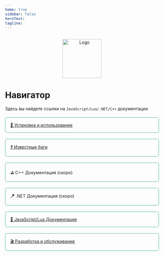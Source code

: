 ```yaml
---
home: true
sidebar: false
heroText:
tagline:
---
```


<div class="content">
    <div class="row">
        <div class="col-sm-3">
            <p class="logo_p"><img src="/assets/compass_item.png" alt="Logo"></p>
        </div>
        <div class="col-sm-9">
            <h1>Навигатор</h1>
            <p>Здесь вы найдете ссылки на <code>JavaScript/Lua/.NET/C++</code> документации</p>
        </div>
    </div>
    <div class="row buttons-content">
        <div class="col-sm-6 btn-link"><a href="/en_US/Usage" class="navigator-link">🔨 Установка и использование</a></div>
        <div class="col-sm-6 btn-link"><a href="/en_US/QA" class="navigator-link">❓ Известные баги</a></div>
        <div class="col-sm-6 btn-link"><a class="navigator-link">⛳ C++ Документация (скоро)</a></div>
        <div class="col-sm-6 btn-link"><a class="navigator-link">🪁 .NET Документация (скоро)</a></div>
        <div class="col-sm-6 btn-link"><a href="/en_US/Development" class="navigator-link">🎯 JavaScript/Lua Документация</a></div>
        <div class="col-sm-6 btn-link"><a href="/en_US/Maintenance" class="navigator-link">🎬 Разработка и обслуживание</a></div>
    </div>
</div>

<style>
.content {
    margin: 30px 0;
}

.logo_p {
    text-align: center;
}

.logo_p img {
    width: 128px;
    image-rendering: pixelated;
}

.btn-link {
    margin-top: 20px;
}

.navigator-link {
    border: 1px solid #3eaf7c;
    display: flex;
    padding: 16px;
    border-radius: 6px;
}

@media screen and (max-width: 576px) {
    .logo_p {
        text-align: left;
    }
}
</style>
